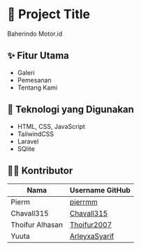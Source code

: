 # 🚀 Project Title

Baherindo Motor.id

## ✨ Fitur Utama
- Galeri
- Pemesanan
- Tentang Kami

## 🧠 Teknologi yang Digunakan
- HTML, CSS, JavaScript
- TailwindCSS
- Laravel
- SQlite

## 👨‍💻 Kontributor

| Nama            | Username GitHub    |
|-----------------|--------------------|
| Pierm           | [pierrmm](https://github.com/pierrmm) |
| Chavall315      | [Chavall315](https://github.com/Chavall315) |
| Thoifur Alhasan | [Thoifur2007](https://github.com/Thoifur2007) |
| Yuuta           | [ArleyxaSyarif](https://github.com/ArleyxaSyarif) |

